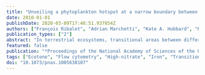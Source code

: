 ```yaml
---
title: "Unveiling a phytoplankton hotspot at a narrow boundary between coastal and offshore waters"
date: 2010-01-01
publishDate: 2020-03-09T17:46:51.937854Z
authors: ["François Ribalet", "Adrian Marchetti", "Kate A. Hubbard", "Katherin Brown", "Colleen .A. Durkin", "Rhonda Morales", "Marie Robert", "Jarred E. Swalwell", "Philippe D. Tortell", "E. Virginia Armbrust"]
publication_types: ["2"]
abstract: "In terrestrial ecosystems, transitional areas between different plant communities (ecotones) are formed by steep environmental gradients and are commonly characterized by high species diversity and primary productivity, which in turn influences the foodweb structure of these regions. Whether comparable zones of elevated diversity and productivity characterize ecotones in the oceans remains poorly understood. Here we describe a previously hidden hotspot of phytoplankton diversity and productivity in a narrow but seasonally persistent transition zone at the intersection of iron-poor, nitrate-rich offshore waters and iron-rich, nitrate-poor coastal waters of the Northeast Pacific Ocean. Novel continuous measurements of phytoplankton cell abundance and composition identified a complex succession of blooms of five distinct size classes of phytoplankton populations within a 100-km - wide transition zone. The blooms appear to be fueled by natural iron enrichment of offshore communities as they are transported toward the coast. The observed succession of phytoplankton populations is likely driven by spatial gradients in iron availability or time since iron enrichment. Regardless of the underlying mechanism, the resulting communities have a strong impact on the regional biogeochemistry as evidenced by the low partial pressure of CO 2 and the nearly complete depletion of nutrients. Enhanced phytoplankton productivity and diversity associated with steep environmental gradients are expected wherever water masses with complementary nutrient compositions mix to create a region more favorable for phytoplankton growth. The ability to detect and track these important but poorly characterized marine ecotones is critical for understanding their impact on productivity and ecosystem structure in the oceans."
featured: false
publication: "*Proceedings of the National Academy of Sciences of the United States of America*"
tags: ["Ecotone", "Flow cytometry", "High-nitrate", "Iron", "Transition zone", "low-chlorophyll"]
doi: "10.1073/pnas.1005638107"
---
```


